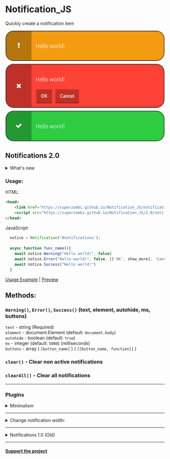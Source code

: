 # Notification_JS
Quickly create a notification item

<p align="center">
  <img src="imgs/main_img.png" height="350px">
</p>

## Notifications 2.0

<details>
	<summary>What's new</summary>
	
* Get rid of jQuery
* Rewritten architecture for OOP
* Reduced file size and increased work speed
	
</details>

### Usage:

HTML:
```html
<head>
	<link href="https://superzombi.github.io/Notification_JS/notifications.css" rel="stylesheet">
	<script src="https://superzombi.github.io/Notification_JS/2.0/notifications.js"></script>
</head>
```

JavaScript:
```javascript
  notice = Notification('#notifications');
  
  async function func_name(){
	await notice.Warning("Hello world!", false)
	await notice.Error("Hello world!", false, [['OK', show_more], 'Cancel'])
	await notice.Success("Hello world!")
  }
```
<a href="/2.0/example.html">Usage Example</a> | 
<a href="https://superzombi.github.io/Notification_JS/2.0/example.html">Preview</a>
## Methods:

### ```Warning()```, ```Error()```, ```Success()``` (text, element, autohide, ms, buttons)
  <code>text</code> - string (Required) </br>
  <code>element</code> - document.Element (default: <code>document.body</code>) </br>
  <code>autohide</code> - boolean (default: <code>true</code>) </br>
  <code>ms</code> - integer (default: <code>5000</code>) (milliseconds) </br>
  <code>buttons</code> - array ( <code>[button_name]</code> )   ( <code>[[button_name, function]]</code> )
  
### ```clear()``` - Clear non active notifications

### ```clearAll()``` - Clear all notifications
  
  
<hr>

### Plugins

<details>
	<summary>Minimalism</summary>
	
```html
<link href="https://superzombi.github.io/Notification_JS/plugins/minimalism.css" rel="stylesheet">
```
	
<p align="center">
  <img src="imgs/minimalism_light.png" height="220px">
	<img src="imgs/minimalism_dark.png" height="220px">
</p>
	
</details>

<hr>

<details>
	<summary>Change notification width:</summary>
	
```css
.Message{
	width: 300px;
}
```

</details>


<hr>

<details>
	<summary>Notifications 1.0 (Old)</summary>
	
### Usage:

HTML:
```html
<head>
	<script src='https://cdnjs.cloudflare.com/ajax/libs/jquery/2.1.3/jquery.min.js'></script>
	<script src="notifications.js"></script>
	<link rel="stylesheet" type="text/css" href="notifications.css">
</head>
```

<details>
	<summary>CDN:</summary>
	
```html
<link href="https://superzombi.github.io/Notification_JS/notifications.css" rel="stylesheet">
<script src="https://superzombi.github.io/Notification_JS/notifications.js"></script>
```
</details>

<hr>
</br>


JavaScript:
```javascript
  //Set parent element for notifications
  notifications_element = document.getElementById('notifications')
  
  async function func_name(){
    await Warning("Hello world!", false)
    await Error("Hello world!", false, [['OK', show_more], 'Cancel'])
    await Success("Hello world!")
  }
```
</details>


<hr>

#### <a href="https://www.donationalerts.com/r/super_zombi">Support the project</a>
